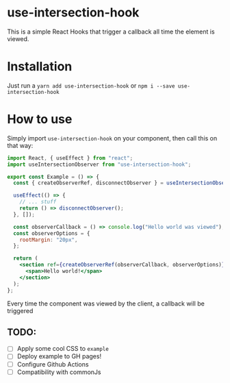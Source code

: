 # use-intersection-hook

This is a simple React Hooks that trigger a callback all time the element is viewed.  

# Installation

Just run a ```yarn add use-intersection-hook``` or ```npm i --save use-intersection-hook```

# How to use

Simply import `use-intersection-hook` on your component, then call this on that way:

```jsx
import React, { useEffect } from "react";
import useIntersectionObserver from "use-intersection-hook";

export const Example = () => {
  const { createObserverRef, disconnectObserver } = useIntersectionObserver();

  useEffect(() => {
    // ... stuff
    return () => disconnectObserver();
  }, []);

  const observerCallback = () => console.log("Hello world was viewed");
  const observerOptions = {
    rootMargin: "20px",
  };

  return (
    <section ref={createObserverRef(observerCallback, observerOptions)}>
      <span>Hello world!</span>
    </section>
  );
};
```

Every time the component was viewed by the client, a callback will be triggered

## TODO:

- [ ] Apply some cool CSS to `example`
- [ ] Deploy example to GH pages!
- [ ] Configure Github Actions
- [ ] Compatibility with commonJs
